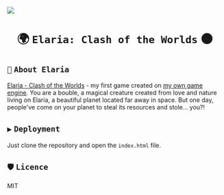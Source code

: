 [![](https://raw.githubusercontent.com/anafro/anafro/main/Banners/Elaria-Hero.png)](https://elaria.anafro.ru/)

<h1 align="center">🌍 <code>Elaria: Clash of the Worlds</code> 🌑</h1>

## `📖` `About Elaria`
[Elaria - Clash of the Worlds](https://elaria.anafro.ru/) - my first game created on [my own game engine](https://github.com/elaria-clash-of-the-worlds/engine). 
You are a bouble, a magical creature created from love and nature living on Elaria, a beautiful planet located far away in space. But one day, people've come on your planet
to steal its resources and stole... you?!

## `▶️` `Deployment`
Just clone the repository and open the `index.html` file.

## `🛡️` `Licence`
MIT
